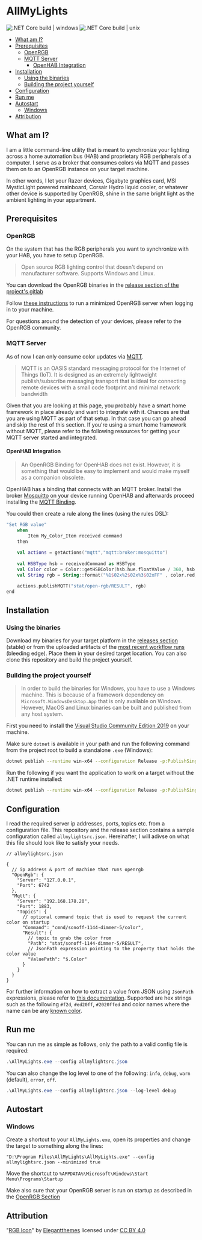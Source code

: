 ﻿# AllMyLights

![.NET Core build | windows](https://github.com/sparten11740/allmylights/workflows/.NET%20Core%20build%20%7C%20windows/badge.svg) ![.NET Core build | unix](https://github.com/sparten11740/allmylights/workflows/.NET%20Core%20build%20%7C%20unix/badge.svg)

- [What am I?](#what-am-i)
- [Prerequisites](#prerequisites)
  - [OpenRGB](#openrgb)
  - [MQTT Server](#mqtt-server)
    - [OpenHAB Integration](#openhab-integration)
- [Installation](#installation)
  - [Using the binaries](#using-the-binaries)
  - [Building the project yourself](#building-the-project-yourself)
- [Configuration](#configuration)
- [Run me](#run-me)
- [Autostart](#autostart)
  - [Windows](#windows)
- [Attribution](#attribution)

## What am I?
I am a little command-line utility that is meant to synchronize your lighting across a home automation bus (HAB) and proprietary RGB peripherals of a computer. I serve as a broker that consumes colors via MQTT and passes them on to an OpenRGB instance on your target machine. 

In other words, I let your Razer devices, Gigabyte graphics card, MSI MysticLight powered mainboard, Corsair Hydro liquid cooler, or whatever other device is supported by OpenRGB, shine in the same bright light as the ambient lighting in your appartment.

## Prerequisites
### OpenRGB
On the system that has the RGB peripherals you want to synchronize with your HAB, you have to setup OpenRGB.

> Open source RGB lighting control that doesn't depend on manufacturer software. Supports Windows and Linux.

You can download the OpenRGB binaries in the [release section of the project's gitlab](https://gitlab.com/CalcProgrammer1/OpenRGB/-/releases)

Follow [these instructions](https://gitlab.com/CalcProgrammer1/OpenRGB/-/wikis/Frequently-Asked-Questions#can-i-have-openrgb-start-automatically-when-i-log-in) to run a minimized OpenRGB server when logging in to your machine.

For questions around the detection of your devices, please refer to the OpenRGB community. 

### MQTT Server
As of now I can only consume color updates via [MQTT](https://mqtt.org/). 

> MQTT is an OASIS standard messaging protocol for the Internet of Things (IoT). It is designed as an extremely lightweight publish/subscribe messaging transport that is ideal for connecting remote devices with a small code footprint and minimal network bandwidth

Given that you are looking at this page, you probably have a smart home framework in place already and want to integrate with it. Chances are that you are using MQTT as part of that setup. In that case you can go ahead and skip the rest of this section. If you're using a smart home framework without MQTT, please refer to the following resources for getting your MQTT server started and integrated.

#### OpenHAB Integration
> An OpenRGB Binding for OpenHAB does not exist. However, it is something that would be easy to implement and would make myself as a companion obsolete.

OpenHAB has a binding that connects with an MQTT broker. Install the broker [Mosquitto](https://mosquitto.org/) on your device running OpenHAB and afterwards proceed installing the [MQTT Binding](https://www.openhab.org/addons/bindings/mqtt/).

You could then create a rule along the lines (using the rules DSL):

```kotlin
"Set RGB value"
    when
        Item My_Color_Item received command
    then
    
    val actions = getActions("mqtt","mqtt:broker:mosquitto")
    
    val HSBType hsb = receivedCommand as HSBType
    val Color color = Color::getHSBColor(hsb.hue.floatValue / 360, hsb.saturation.floatValue / 100, hsb.brightness.floatValue / 100)
    val String rgb = String::format("%1$02x%2$02x%3$02xFF" , color.red, color.green, color.blue)

    actions.publishMQTT("stat/open-rgb/RESULT", rgb)
end
```

##  Installation
### Using the binaries 
Download my binaries for your target platform in the [releases section](https://github.com/sparten11740/allmylights/releases) (stable) or from the uploaded artifacts of the [most recent workflow runs](https://github.com/sparten11740/allmylights/actions) (bleeding edge). Place them in your desired target location. You can also clone this repository and build the project yourself.

### Building the project yourself
> In order to build the binaries for Windows, you have to use a Windows machine. This is because of a framework dependency on `Microsoft.WindowsDesktop.App` that is only available on Windows. However, MacOS and Linux binaries can be built and published from any host system.
 
First you need to install the [Visual Studio Community Edition 2019](https://visualstudio.microsoft.com/vs/) on your machine.

Make sure `dotnet` is available in your path and run the following command from the project root to build a standalone `.exe` (Windows):

```sh
dotnet publish --runtime win-x64 --configuration Release -p:PublishSingleFile=true --self-contained false
```

Run the following if you want the application to work on a target without the .NET runtime installed:

```sh
dotnet publish --runtime win-x64 --configuration Release -p:PublishSingleFile=true -p:PublishTrimmed=true --self-contained true
```

## Configuration
I read the required server ip addresses, ports, topics etc. from a configuration file. This repository and the release section contains a sample configuration called `allmylightsrc.json`. Hereinafter, I will adivse on what this file should look like to satisfy your needs.

```json5
// allmylightsrc.json

{
  // ip address & port of machine that runs openrgb
  "OpenRgb": {
    "Server": "127.0.0.1", 
    "Port": 6742
  },
  "Mqtt": {
    "Server": "192.168.178.20",
    "Port": 1883,
    "Topics": {
      // optional command topic that is used to request the current color on startup
      "Command": "cmnd/sonoff-1144-dimmer-5/color",
      "Result": {
        // topic to grab the color from
        "Path": "stat/sonoff-1144-dimmer-5/RESULT",
        // JsonPath expression pointing to the property that holds the color value
        "ValuePath": "$.Color"
      }
    }
  }
}
```

For further information on how to extract a value from JSON using `JsonPath` expressions, please refer to [this documentation](https://support.smartbear.com/alertsite/docs/monitors/api/endpoint/jsonpath.html). Supported are hex strings such as the following `#f2d`, `#ed20ff`, `#2020ffed` and color names where the name can be any [known color](https://docs.microsoft.com/en-us/dotnet/api/system.drawing.knowncolor?view=net-5.0).

## Run me
You can run me as simple as follows, only the path to a valid config file is required:

```powershell
.\AllMyLights.exe --config allmylightsrc.json
```

You can also change the log level to one of the following: `info`, `debug`, `warn` (default), `error`, `off`.

```powershell
.\AllMyLights.exe --config allmylightsrc.json --log-level debug
```

## Autostart
### Windows
Create a shortcut to your `AllMyLights.exe`, open its properties and change the target to something along the lines:

```
"D:\Program Files\AllMyLights\AllMyLights.exe" --config allmylightsrc.json --minimized true
```

Move the shortcut to `%APPDATA%\Microsoft\Windows\Start Menu\Programs\Startup`

Make also sure that your OpenRGB server is run on startup as described in the [OpenRGB Section](#openrgb)


## Attribution
"[RGB Icon](https://icon-icons.com/icon/rgb/23694)" by [Elegantthemes](http://www.elegantthemes.com/) licensed under [CC BY 4.0](https://creativecommons.org/licenses/by/4.0/)